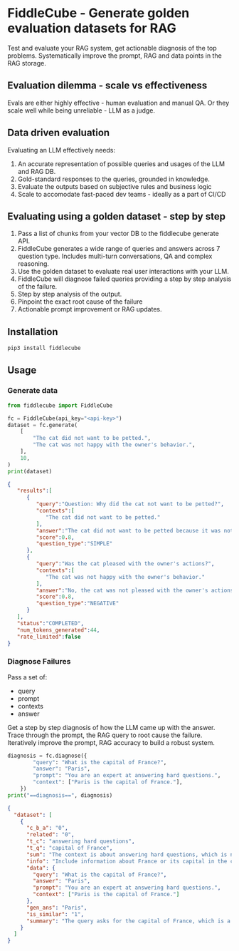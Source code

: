 # FiddleCube - Generate golden evaluation datasets for RAG

Test and evaluate your RAG system, get actionable diagnosis of the top problems.
Systematically improve the prompt, RAG and data points in the RAG storage.

## Evaluation dilemma - scale vs effectiveness

Evals are either highly effective - human evaluation and manual QA.
Or they scale well while being unreliable - LLM as a judge.

## Data driven evaluation

Evaluating an LLM effectively needs:
1. An accurate representation of possible queries and usages of the LLM and RAG DB.
2. Gold-standard responses to the queries, grounded in knowledge.
3. Evaluate the outputs based on subjective rules and business logic
4. Scale to accomodate fast-paced dev teams - ideally as a part of CI/CD

## Evaluating using a golden dataset - step by step
1. Pass a list of chunks from your vector DB to the fiddlecube generate API.
2. FiddleCube generates a wide range of queries and answers across 7 question type.
   Includes multi-turn conversations, QA and complex reasoning.
3. Use the golden dataset to evaluate real user interactions with your LLM.
4. FiddleCube will diagnose failed queries providing a step by step analysis of the failure.
5. Step by step analysis of the output.
6. Pinpoint the exact root cause of the failure
7. Actionable prompt improvement or RAG updates.

## Installation

```bash
pip3 install fiddlecube
```

## Usage

### Generate data

```python
from fiddlecube import FiddleCube

fc = FiddleCube(api_key="<api-key>")
dataset = fc.generate(
    [
        "The cat did not want to be petted.",
        "The cat was not happy with the owner's behavior.",
    ],
    10,
)
print(dataset)
```

```json
{
   "results":[
      {
         "query":"Question: Why did the cat not want to be petted?",
         "contexts":[
            "The cat did not want to be petted."
         ],
         "answer":"The cat did not want to be petted because it was not in the mood for physical affection at that moment.",
         "score":0.8,
         "question_type":"SIMPLE"
      },
      {
         "query":"Was the cat pleased with the owner's actions?",
         "contexts":[
            "The cat was not happy with the owner's behavior."
         ],
         "answer":"No, the cat was not pleased with the owner's actions.",
         "score":0.8,
         "question_type":"NEGATIVE"
      }
   ],
   "status":"COMPLETED",
   "num_tokens_generated":44,
   "rate_limited":false
}
```

### Diagnose Failures

Pass a set of:

- query
- prompt
- contexts
- answer

Get a step by step diagnosis of how the LLM came up with the answer.
Trace through the prompt, the RAG query to root cause the failure.
Iteratively improve the prompt, RAG accuracy to build a robust system.

```python
diagnosis = fc.diagnose({
        "query": "What is the capital of France?",
        "answer": "Paris",
        "prompt": "You are an expert at answering hard questions.",
        "context": ["Paris is the capital of France."],
    })
print("==diagnosis==", diagnosis)
```

```json
{
  "dataset": [
    {
      "c_b_a": "0",
      "related": "0",
      "t_c": "answering hard questions",
      "t_q": "capital of France",
      "sum": "The context is about answering hard questions, which is not related to the query about the capital of France.",
      "info": "Include information about France or its capital in the context.",
      "data": {
        "query": "What is the capital of France?",
        "answer": "Paris",
        "prompt": "You are an expert at answering hard questions.",
        "context": ["Paris is the capital of France."]
      },
      "gen_ans": "Paris",
      "is_similar": "1",
      "summary": "The query asks for the capital of France, which is a straightforward question. Given the context that the assistant is an expert at answering hard questions, it is logical to deduce that the assistant should know basic geographical facts such as the capital of France. Therefore, the answer to the query is 'Paris'."
    }
  ]
}
```
